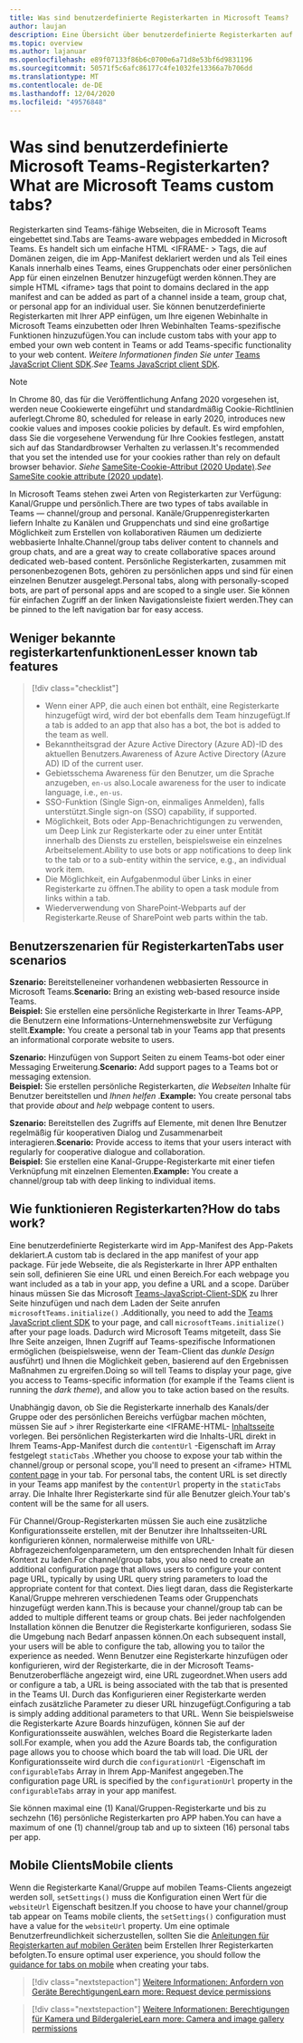 ```yaml
---
title: Was sind benutzerdefinierte Registerkarten in Microsoft Teams?
author: laujan
description: Eine Übersicht über benutzerdefinierte Registerkarten auf der Microsoft Teams-Plattform
ms.topic: overview
ms.author: lajanuar
ms.openlocfilehash: e89f07133f86b6c0700e6a71d8e53bf6d9831196
ms.sourcegitcommit: 50571f5c6afc86177c4fe1032fe13366a7b706dd
ms.translationtype: MT
ms.contentlocale: de-DE
ms.lasthandoff: 12/04/2020
ms.locfileid: "49576848"
---
```

# <a name="what-are-microsoft-teams-custom-tabs"></a><span data-ttu-id="2e2c1-103">Was sind benutzerdefinierte Microsoft Teams-Registerkarten?</span><span class="sxs-lookup"><span data-stu-id="2e2c1-103">What are Microsoft Teams custom tabs?</span></span>

<span data-ttu-id="2e2c1-104">Registerkarten sind Teams-fähige Webseiten, die in Microsoft Teams eingebettet sind.</span><span class="sxs-lookup"><span data-stu-id="2e2c1-104">Tabs are Teams-aware webpages embedded in Microsoft Teams.</span></span> <span data-ttu-id="2e2c1-105">Es handelt sich um einfache HTML <IFRAME- \> Tags, die auf Domänen zeigen, die im App-Manifest deklariert werden und als Teil eines Kanals innerhalb eines Teams, eines Gruppenchats oder einer persönlichen App für einen einzelnen Benutzer hinzugefügt werden können.</span><span class="sxs-lookup"><span data-stu-id="2e2c1-105">They are simple HTML <iframe\> tags that point to domains declared in the app manifest and can be added as part of a channel inside a team, group chat, or personal app for an individual user.</span></span> <span data-ttu-id="2e2c1-106">Sie können benutzerdefinierte Registerkarten mit Ihrer APP einfügen, um Ihre eigenen Webinhalte in Microsoft Teams einzubetten oder Ihren Webinhalten Teams-spezifische Funktionen hinzuzufügen.</span><span class="sxs-lookup"><span data-stu-id="2e2c1-106">You can include custom tabs with your app to embed your own web content in Teams or add Teams-specific functionality to your web content.</span></span> <span data-ttu-id="2e2c1-107">*Weitere Informationen finden Sie unter* [Teams JavaScript Client SDK](/javascript/api/overview/msteams-client).</span><span class="sxs-lookup"><span data-stu-id="2e2c1-107">*See* [Teams JavaScript client SDK](/javascript/api/overview/msteams-client).</span></span>

> [!NOTE]
> <span data-ttu-id="2e2c1-108">In Chrome 80, das für die Veröffentlichung Anfang 2020 vorgesehen ist, werden neue Cookiewerte eingeführt und standardmäßig Cookie-Richtlinien auferlegt.</span><span class="sxs-lookup"><span data-stu-id="2e2c1-108">Chrome 80, scheduled for release in early 2020, introduces new cookie values and imposes cookie policies by default.</span></span> <span data-ttu-id="2e2c1-109">Es wird empfohlen, dass Sie die vorgesehene Verwendung für Ihre Cookies festlegen, anstatt sich auf das Standardbrowser Verhalten zu verlassen.</span><span class="sxs-lookup"><span data-stu-id="2e2c1-109">It's recommended that you set the intended use for your cookies rather than rely on default browser behavior.</span></span> <span data-ttu-id="2e2c1-110">*Siehe* [SameSite-Cookie-Attribut (2020 Update)](../resources/samesite-cookie-update.md).</span><span class="sxs-lookup"><span data-stu-id="2e2c1-110">*See* [SameSite cookie attribute (2020 update)](../resources/samesite-cookie-update.md).</span></span>

<span data-ttu-id="2e2c1-111">In Microsoft Teams stehen zwei Arten von Registerkarten zur Verfügung: Kanal/Gruppe und persönlich.</span><span class="sxs-lookup"><span data-stu-id="2e2c1-111">There are two types of tabs available in Teams — channel/group and personal.</span></span> <span data-ttu-id="2e2c1-112">Kanäle/Gruppenregisterkarten liefern Inhalte zu Kanälen und Gruppenchats und sind eine großartige Möglichkeit zum Erstellen von kollaborativen Räumen um dedizierte webbasierte Inhalte.</span><span class="sxs-lookup"><span data-stu-id="2e2c1-112">Channel/group tabs deliver content to channels and group chats, and are a great way to create collaborative spaces around dedicated web-based content.</span></span> <span data-ttu-id="2e2c1-113">Persönliche Registerkarten, zusammen mit personenbezogenen Bots, gehören zu persönlichen apps und sind für einen einzelnen Benutzer ausgelegt.</span><span class="sxs-lookup"><span data-stu-id="2e2c1-113">Personal tabs, along with personally-scoped bots, are part of personal apps and are scoped to a single user.</span></span> <span data-ttu-id="2e2c1-114">Sie können für einfachen Zugriff an der linken Navigationsleiste fixiert werden.</span><span class="sxs-lookup"><span data-stu-id="2e2c1-114">They can be pinned to the left navigation bar for easy access.</span></span>

## <a name="lesser-known-tab-features"></a><span data-ttu-id="2e2c1-115">Weniger bekannte registerkartenfunktionen</span><span class="sxs-lookup"><span data-stu-id="2e2c1-115">Lesser known tab features</span></span>

> [!div class="checklist"]
>
> * <span data-ttu-id="2e2c1-116">Wenn einer APP, die auch einen bot enthält, eine Registerkarte hinzugefügt wird, wird der bot ebenfalls dem Team hinzugefügt.</span><span class="sxs-lookup"><span data-stu-id="2e2c1-116">If a tab is added to an app that also has a bot, the bot is added to the team as well.</span></span>
> * <span data-ttu-id="2e2c1-117">Bekanntheitsgrad der Azure Active Directory (Azure AD)-ID des aktuellen Benutzers.</span><span class="sxs-lookup"><span data-stu-id="2e2c1-117">Awareness of Azure Active Directory (Azure AD) ID of the current user.</span></span>
> * <span data-ttu-id="2e2c1-118">Gebietsschema Awareness für den Benutzer, um die Sprache anzugeben, `en-us` also.</span><span class="sxs-lookup"><span data-stu-id="2e2c1-118">Locale awareness for the user to indicate language, i.e., `en-us`.</span></span> 
> * <span data-ttu-id="2e2c1-119">SSO-Funktion (Single Sign-on, einmaliges Anmelden), falls unterstützt.</span><span class="sxs-lookup"><span data-stu-id="2e2c1-119">Single sign-on (SSO) capability, if supported.</span></span>
> * <span data-ttu-id="2e2c1-120">Möglichkeit, Bots oder App-Benachrichtigungen zu verwenden, um Deep Link zur Registerkarte oder zu einer unter Entität innerhalb des Diensts zu erstellen, beispielsweise ein einzelnes Arbeitselement.</span><span class="sxs-lookup"><span data-stu-id="2e2c1-120">Ability to use bots or app notifications to deep link to the tab or to a sub-entity within the service, e.g., an individual work item.</span></span>
> * <span data-ttu-id="2e2c1-121">Die Möglichkeit, ein Aufgabenmodul über Links in einer Registerkarte zu öffnen.</span><span class="sxs-lookup"><span data-stu-id="2e2c1-121">The ability to open a task module from links within a tab.</span></span>
> * <span data-ttu-id="2e2c1-122">Wiederverwendung von SharePoint-Webparts auf der Registerkarte.</span><span class="sxs-lookup"><span data-stu-id="2e2c1-122">Reuse of SharePoint web parts within the tab.</span></span>

## <a name="tabs-user-scenarios"></a><span data-ttu-id="2e2c1-123">Benutzerszenarien für Registerkarten</span><span class="sxs-lookup"><span data-stu-id="2e2c1-123">Tabs user scenarios</span></span>

<span data-ttu-id="2e2c1-124">**Szenario:** Bereitstelleneiner vorhandenen webbasierten Ressource in Microsoft Teams.</span><span class="sxs-lookup"><span data-stu-id="2e2c1-124">**Scenario:** Bring an existing web-based resource inside Teams.</span></span> \
<span data-ttu-id="2e2c1-125">**Beispiel:** Sie erstellen eine persönliche Registerkarte in Ihrer Teams-APP, die Benutzern eine Informations-Unternehmenswebsite zur Verfügung stellt.</span><span class="sxs-lookup"><span data-stu-id="2e2c1-125">**Example:** You create a personal tab in your Teams app that presents an informational corporate website to users.</span></span>

<span data-ttu-id="2e2c1-126">**Szenario:** Hinzufügen von Support Seiten zu einem Teams-bot oder einer Messaging Erweiterung.</span><span class="sxs-lookup"><span data-stu-id="2e2c1-126">**Scenario:** Add support pages to a Teams bot or messaging extension.</span></span> \
<span data-ttu-id="2e2c1-127">**Beispiel:** Sie erstellen persönliche Registerkarten, *die Webseiten* Inhalte für Benutzer bereitstellen und *Ihnen helfen* .</span><span class="sxs-lookup"><span data-stu-id="2e2c1-127">**Example:** You create personal tabs that provide *about* and *help* webpage content to users.</span></span>

<span data-ttu-id="2e2c1-128">**Szenario:** Bereitstellen des Zugriffs auf Elemente, mit denen Ihre Benutzer regelmäßig für kooperativen Dialog und Zusammenarbeit interagieren.</span><span class="sxs-lookup"><span data-stu-id="2e2c1-128">**Scenario:** Provide access to items that your users interact with regularly for cooperative dialogue and collaboration.</span></span> \
<span data-ttu-id="2e2c1-129">**Beispiel:** Sie erstellen eine Kanal-Gruppe-Registerkarte mit einer tiefen Verknüpfung mit einzelnen Elementen.</span><span class="sxs-lookup"><span data-stu-id="2e2c1-129">**Example:** You create a channel/group tab with deep linking to individual items.</span></span>

## <a name="how-do-tabs-work"></a><span data-ttu-id="2e2c1-130">Wie funktionieren Registerkarten?</span><span class="sxs-lookup"><span data-stu-id="2e2c1-130">How do tabs work?</span></span>

<span data-ttu-id="2e2c1-131">Eine benutzerdefinierte Registerkarte wird im App-Manifest des App-Pakets deklariert.</span><span class="sxs-lookup"><span data-stu-id="2e2c1-131">A custom tab is declared in the app manifest of your app package.</span></span> <span data-ttu-id="2e2c1-132">Für jede Webseite, die als Registerkarte in Ihrer APP enthalten sein soll, definieren Sie eine URL und einen Bereich.</span><span class="sxs-lookup"><span data-stu-id="2e2c1-132">For each webpage you want included as a tab in your app, you define a URL and a scope.</span></span> <span data-ttu-id="2e2c1-133">Darüber hinaus müssen Sie das Microsoft [Teams-JavaScript-Client-SDK](/javascript/api/overview/msteams-client) zu Ihrer Seite hinzufügen und nach dem Laden der Seite anrufen `microsoftTeams.initialize()` .</span><span class="sxs-lookup"><span data-stu-id="2e2c1-133">Additionally, you need to add the [Teams JavaScript client SDK](/javascript/api/overview/msteams-client) to your page, and call `microsoftTeams.initialize()` after your page loads.</span></span> <span data-ttu-id="2e2c1-134">Dadurch wird Microsoft Teams mitgeteilt, dass Sie Ihre Seite anzeigen, Ihnen Zugriff auf Teams-spezifische Informationen ermöglichen (beispielsweise, wenn der Team-Client das *dunkle Design* ausführt) und Ihnen die Möglichkeit geben, basierend auf den Ergebnissen Maßnahmen zu ergreifen.</span><span class="sxs-lookup"><span data-stu-id="2e2c1-134">Doing so will tell Teams to display your page, give you access to Teams-specific information (for example if the Teams client is running the *dark theme*), and allow you to take action based on the results.</span></span>

<span data-ttu-id="2e2c1-135">Unabhängig davon, ob Sie die Registerkarte innerhalb des Kanals/der Gruppe oder des persönlichen Bereichs verfügbar machen möchten, müssen Sie auf \> ihrer Registerkarte eine <IFRAME-HTML- [Inhaltsseite](~/tabs/how-to/create-tab-pages/content-page.md) vorlegen. Bei persönlichen Registerkarten wird die Inhalts-URL direkt in Ihrem Teams-App-Manifest durch die `contentUrl` -Eigenschaft im Array festgelegt `staticTabs` .</span><span class="sxs-lookup"><span data-stu-id="2e2c1-135">Whether you choose to expose your tab within the channel/group or personal scope, you'll need to present an <iframe\> HTML [content page](~/tabs/how-to/create-tab-pages/content-page.md) in your tab. For personal tabs, the content URL is set directly in your Teams app manifest by the `contentUrl` property in the `staticTabs` array.</span></span> <span data-ttu-id="2e2c1-136">Die Inhalte Ihrer Registerkarte sind für alle Benutzer gleich.</span><span class="sxs-lookup"><span data-stu-id="2e2c1-136">Your tab's content will be the same for all users.</span></span>

<span data-ttu-id="2e2c1-137">Für Channel/Group-Registerkarten müssen Sie auch eine zusätzliche Konfigurationsseite erstellen, mit der Benutzer ihre Inhaltsseiten-URL konfigurieren können, normalerweise mithilfe von URL-Abfragezeichenfolgenparametern, um den entsprechenden Inhalt für diesen Kontext zu laden.</span><span class="sxs-lookup"><span data-stu-id="2e2c1-137">For channel/group tabs, you also need to create an additional configuration page that allows users to configure your content page URL, typically by using URL query string parameters to load the appropriate content for that context.</span></span> <span data-ttu-id="2e2c1-138">Dies liegt daran, dass die Registerkarte Kanal/Gruppe mehreren verschiedenen Teams oder Gruppenchats hinzugefügt werden kann.</span><span class="sxs-lookup"><span data-stu-id="2e2c1-138">This is because your channel/group tab can be added to multiple different teams or group chats.</span></span> <span data-ttu-id="2e2c1-139">Bei jeder nachfolgenden Installation können die Benutzer die Registerkarte konfigurieren, sodass Sie die Umgebung nach Bedarf anpassen können.</span><span class="sxs-lookup"><span data-stu-id="2e2c1-139">On each subsequent install, your users will be able to configure the tab, allowing you to tailor the experience as needed.</span></span> <span data-ttu-id="2e2c1-140">Wenn Benutzer eine Registerkarte hinzufügen oder konfigurieren, wird der Registerkarte, die in der Microsoft Teams-Benutzeroberfläche angezeigt wird, eine URL zugeordnet.</span><span class="sxs-lookup"><span data-stu-id="2e2c1-140">When users add or configure a tab, a URL is being associated with the tab that is presented in the Teams UI.</span></span> <span data-ttu-id="2e2c1-141">Durch das Konfigurieren einer Registerkarte werden einfach zusätzliche Parameter zu dieser URL hinzugefügt.</span><span class="sxs-lookup"><span data-stu-id="2e2c1-141">Configuring a tab is simply adding additional parameters to that URL.</span></span> <span data-ttu-id="2e2c1-142">Wenn Sie beispielsweise die Registerkarte Azure Boards hinzufügen, können Sie auf der Konfigurationsseite auswählen, welches Board die Registerkarte laden soll.</span><span class="sxs-lookup"><span data-stu-id="2e2c1-142">For example, when you add the Azure Boards tab, the configuration page allows you to choose which board the tab will load.</span></span> <span data-ttu-id="2e2c1-143">Die URL der Konfigurationsseite wird durch die  `configurationUrl` -Eigenschaft im `configurableTabs` Array in Ihrem App-Manifest angegeben.</span><span class="sxs-lookup"><span data-stu-id="2e2c1-143">The configuration page URL is specified by the  `configurationUrl` property in the `configurableTabs` array in your app manifest.</span></span>

<span data-ttu-id="2e2c1-144">Sie können maximal eine (1) Kanal/Gruppen-Registerkarte und bis zu sechzehn (16) persönliche Registerkarten pro APP haben.</span><span class="sxs-lookup"><span data-stu-id="2e2c1-144">You can have a maximum of one (1) channel/group tab and up to sixteen (16) personal tabs per app.</span></span>

## <a name="mobile-clients"></a><span data-ttu-id="2e2c1-145">Mobile Clients</span><span class="sxs-lookup"><span data-stu-id="2e2c1-145">Mobile clients</span></span>

<span data-ttu-id="2e2c1-146">Wenn die Registerkarte Kanal/Gruppe auf mobilen Teams-Clients angezeigt werden soll, `setSettings()` muss die Konfiguration einen Wert für die `websiteUrl` Eigenschaft besitzen.</span><span class="sxs-lookup"><span data-stu-id="2e2c1-146">If you choose to have your channel/group tab appear on Teams mobile clients, the `setSettings()` configuration must have a value for the `websiteUrl` property.</span></span> <span data-ttu-id="2e2c1-147">Um eine optimale Benutzerfreundlichkeit sicherzustellen, sollten Sie die [Anleitungen für Registerkarten auf mobilen Geräten](~/tabs/design/tabs-mobile.md) beim Erstellen Ihrer Registerkarten befolgten.</span><span class="sxs-lookup"><span data-stu-id="2e2c1-147">To ensure optimal user experience, you should follow the [guidance for tabs on mobile](~/tabs/design/tabs-mobile.md) when creating your tabs.</span></span>

> [!div class="nextstepaction"]
> [<span data-ttu-id="2e2c1-148">Weitere Informationen: Anfordern von Geräte Berechtigungen</span><span class="sxs-lookup"><span data-stu-id="2e2c1-148">Learn  more: Request device permissions</span></span>](/concepts/device-capabilities/native-device-permissions.md)

> [!div class="nextstepaction"]
>[<span data-ttu-id="2e2c1-149">Weitere Informationen: Berechtigungen für Kamera und Bildergalerie</span><span class="sxs-lookup"><span data-stu-id="2e2c1-149">Learn more: Camera and image gallery permissions</span></span>](/concepts/device-capabilities/mobile-camera-image-permissions.md)
